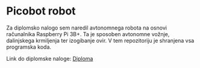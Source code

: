 # Picobot robot

Za diplomsko nalogo sem naredil avtonomnega robota na osnovi računalnika Raspberry Pi 3B+. Ta je sposoben avtonomne vožnje, dalinjskega krmiljenja ter izogibanje ovir.
V tem repozitoriju je shranjena vsa programska koda.

Link do diplomske naloge: <a href="https://dk.um.si/IzpisGradiva.php?id=73173&lang=slv">Diploma</a>
 
